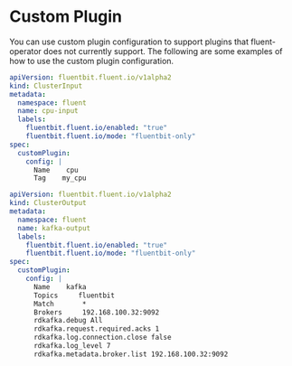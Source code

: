 # Custom Plugin


You can use custom plugin configuration to support plugins that fluent-operator does not currently support. The following are some examples of how to use the custom plugin configuration.

```yaml 
apiVersion: fluentbit.fluent.io/v1alpha2
kind: ClusterInput
metadata:
  namespace: fluent
  name: cpu-input
  labels:
    fluentbit.fluent.io/enabled: "true"
    fluentbit.fluent.io/mode: "fluentbit-only"
spec:
  customPlugin:
    config: |
      Name    cpu
      Tag    my_cpu
```

```yaml
apiVersion: fluentbit.fluent.io/v1alpha2
kind: ClusterOutput
metadata:
  namespace: fluent
  name: kafka-output
  labels:
    fluentbit.fluent.io/enabled: "true"
    fluentbit.fluent.io/mode: "fluentbit-only"
spec:
  customPlugin:
    config: |
      Name    kafka
      Topics     fluentbit
      Match       *
      Brokers     192.168.100.32:9092
      rdkafka.debug All
      rdkafka.request.required.acks 1
      rdkafka.log.connection.close false
      rdkafka.log_level 7
      rdkafka.metadata.broker.list 192.168.100.32:9092
```
